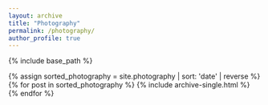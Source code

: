```yaml
---
layout: archive
title: "Photography"
permalink: /photography/
author_profile: true
---
```


{% include base_path %}

{% assign sorted_photography = site.photography | sort: 'date' | reverse %}
{% for post in sorted_photography %}
  {% include archive-single.html %}
{% endfor %}
